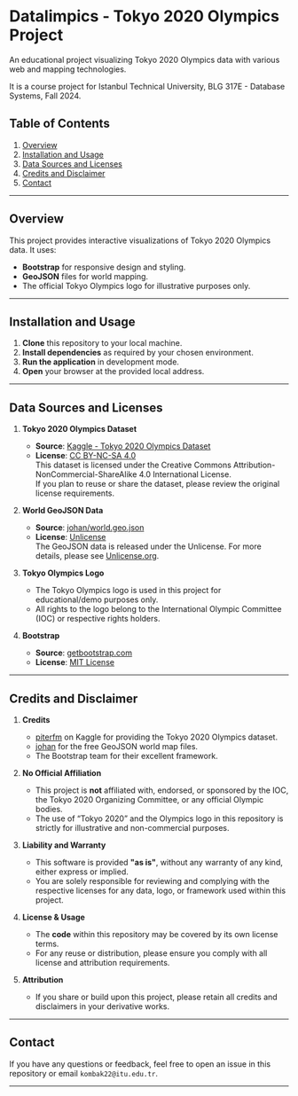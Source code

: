 # Datalimpics - Tokyo 2020 Olympics Project

An educational project visualizing Tokyo 2020 Olympics data with various web and mapping technologies.

It is a course project for Istanbul Technical University, BLG 317E - Database Systems, Fall 2024.

## Table of Contents
1. [Overview](#overview)
2. [Installation and Usage](#installation-and-usage)
3. [Data Sources and Licenses](#data-sources-and-licenses)
4. [Credits and Disclaimer](#credits-and-disclaimer)
5. [Contact](#contact)

---

## Overview
This project provides interactive visualizations of Tokyo 2020 Olympics data. It uses:
- **Bootstrap** for responsive design and styling.
- **GeoJSON** files for world mapping.
- The official Tokyo Olympics logo for illustrative purposes only.

---

## Installation and Usage
1. **Clone** this repository to your local machine.
2. **Install dependencies** as required by your chosen environment.
3. **Run the application** in development mode.
4. **Open** your browser at the provided local address.

---

## Data Sources and Licenses

1. **Tokyo 2020 Olympics Dataset**  
   - **Source**: [Kaggle - Tokyo 2020 Olympics Dataset](https://www.kaggle.com/datasets/piterfm/tokyo-2020-olympics)  
   - **License**: [CC BY-NC-SA 4.0](https://creativecommons.org/licenses/by-nc-sa/4.0/)  
   This dataset is licensed under the Creative Commons Attribution-NonCommercial-ShareAlike 4.0 International License.  
   If you plan to reuse or share the dataset, please review the original license requirements.

2. **World GeoJSON Data**  
   - **Source**: [johan/world.geo.json](https://github.com/johan/world.geo.json)  
   - **License**: [Unlicense](http://unlicense.org/)  
   The GeoJSON data is released under the Unlicense. For more details, please see [Unlicense.org](http://unlicense.org/).

3. **Tokyo Olympics Logo**  
   - The Tokyo Olympics logo is used in this project for educational/demo purposes only.  
   - All rights to the logo belong to the International Olympic Committee (IOC) or respective rights holders.

4. **Bootstrap**  
   - **Source**: [getbootstrap.com](https://getbootstrap.com/)  
   - **License**: [MIT License](https://github.com/twbs/bootstrap/blob/main/LICENSE)  

---

## Credits and Disclaimer

1. **Credits**  
   - [piterfm](https://www.kaggle.com/piterfm) on Kaggle for providing the Tokyo 2020 Olympics dataset.  
   - [johan](https://github.com/johan/world.geo.json) for the free GeoJSON world map files.  
   - The Bootstrap team for their excellent framework.

2. **No Official Affiliation**  
   - This project is **not** affiliated with, endorsed, or sponsored by the IOC, the Tokyo 2020 Organizing Committee, or any official Olympic bodies.  
   - The use of “Tokyo 2020” and the Olympics logo in this repository is strictly for illustrative and non-commercial purposes.

3. **Liability and Warranty**  
   - This software is provided **"as is"**, without any warranty of any kind, either express or implied.  
   - You are solely responsible for reviewing and complying with the respective licenses for any data, logo, or framework used within this project.

4. **License & Usage**  
   - The **code** within this repository may be covered by its own license terms.  
   - For any reuse or distribution, please ensure you comply with all license and attribution requirements.

5. **Attribution**  
   - If you share or build upon this project, please retain all credits and disclaimers in your derivative works.

---

## Contact
If you have any questions or feedback, feel free to open an issue in this repository or email `kombak22@itu.edu.tr`.

---
